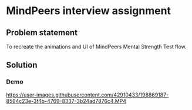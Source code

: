 # MindPeers interview assignment

## Problem statement
To recreate the animations and UI of MindPeers Mental Strength Test flow.

## Solution

### Demo

https://user-images.githubusercontent.com/42910433/198869187-8594c23e-3f4b-4769-8337-3b24ad7876c4.MP4
